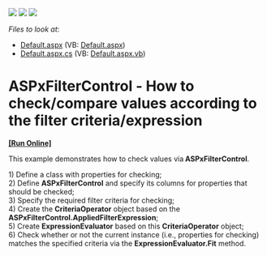 <!-- default badges list -->
![](https://img.shields.io/endpoint?url=https://codecentral.devexpress.com/api/v1/VersionRange/128532731/13.1.4%2B)
[![](https://img.shields.io/badge/Open_in_DevExpress_Support_Center-FF7200?style=flat-square&logo=DevExpress&logoColor=white)](https://supportcenter.devexpress.com/ticket/details/E3939)
[![](https://img.shields.io/badge/📖_How_to_use_DevExpress_Examples-e9f6fc?style=flat-square)](https://docs.devexpress.com/GeneralInformation/403183)
<!-- default badges end -->
<!-- default file list -->
*Files to look at*:

* [Default.aspx](./CS/WebSite/Default.aspx) (VB: [Default.aspx](./VB/WebSite/Default.aspx))
* [Default.aspx.cs](./CS/WebSite/Default.aspx.cs) (VB: [Default.aspx.vb](./VB/WebSite/Default.aspx.vb))
<!-- default file list end -->
# ASPxFilterControl - How to check/compare values according to the filter criteria/expression
<!-- run online -->
**[[Run Online]](https://codecentral.devexpress.com/e3939/)**
<!-- run online end -->


<p>This example demonstrates how to check values via<strong> ASPxFilterControl</strong>.</p><p>1) Define a class with properties for checking; <br />
2) Define <strong>ASPxFilterControl</strong> and specify its columns for properties that should be checked;<br />
3) Specify the required filter criteria for checking;<br />
4) Create the <strong>CriteriaOperator</strong> object based on the <strong>ASPxFilterControl.AppliedFilterExpression</strong>;<br />
5) Create <strong>ExpressionEvaluator</strong> based on this <strong>CriteriaOperator</strong> object;<br />
6) Check whether or not the current instance (i.e., properties for checking) matches the specified criteria via the <strong>ExpressionEvaluator.Fit</strong> method.</p>

<br/>


